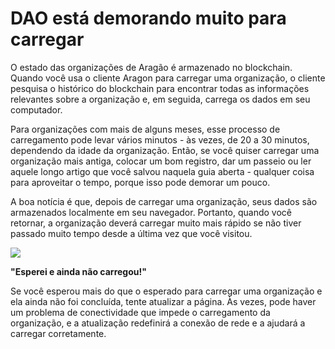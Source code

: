 # DAO está demorando muito para carregar

O estado das organizações de Aragão é armazenado no blockchain. Quando você usa o cliente Aragon para carregar uma organização, o cliente pesquisa o histórico do blockchain para encontrar todas as informações relevantes sobre a organização e, em seguida, carrega os dados em seu computador.

Para organizações com mais de alguns meses, esse processo de carregamento pode levar vários minutos - às vezes, de 20 a 30 minutos, dependendo da idade da organização. Então, se você quiser carregar uma organização mais antiga, colocar um bom registro, dar um passeio ou ler aquele longo artigo que você salvou naquela guia aberta - qualquer coisa para aproveitar o tempo, porque isso pode demorar um pouco.

A boa notícia é que, depois de carregar uma organização, seus dados são armazenados localmente em seu navegador. Portanto, quando você retornar, a organização deverá carregar muito mais rápido se não tiver passado muito tempo desde a última vez que você visitou.

![](https://d33v4339jhl8k0.cloudfront.net/docs/assets/5c98a4fe0428633d2cf3fcf7/images/5d88f2bb2c7d3a7e9ae17f09/file-K8I1pKSaUt.png)

**"Esperei e ainda não carregou!"**

Se você esperou mais do que o esperado para carregar uma organização e ela ainda não foi concluída, tente atualizar a página. Às vezes, pode haver um problema de conectividade que impede o carregamento da organização, e a atualização redefinirá a conexão de rede e a ajudará a carregar corretamente.
